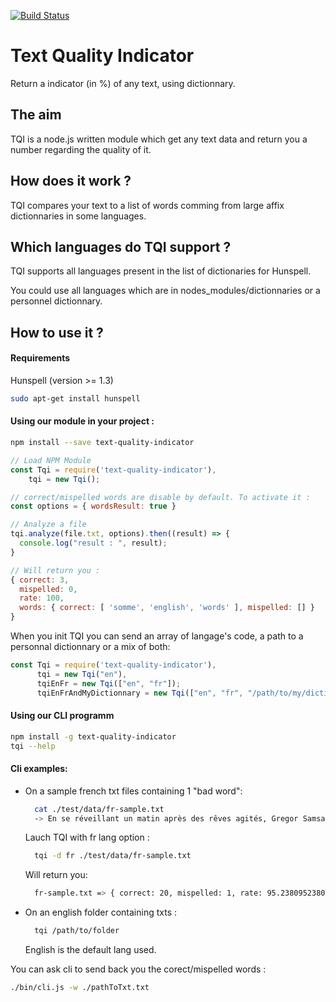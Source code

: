 [![Build Status](https://travis-ci.org/Inist-CNRS/text-quality-indicator.svg?branch=master)](https://travis-ci.org/Inist-CNRS/text-quality-indicator)

# Text Quality Indicator
Return a indicator (in %) of any text, using dictionnary.

## The aim
TQI is a node.js written module which get any text data and return you a number regarding the quality of it.

## How does it work ?
TQI compares your text to a list of words comming from large affix dictionnaries in some languages.

## Which languages do TQI support ?
TQI supports all languages present in the list of dictionaries for Hunspell. 

You could use all languages which are in nodes_modules/dictionnaries or a personnel dictionnary.

## How to use it ?

#### Requirements
Hunspell (version >= 1.3)

```bash
sudo apt-get install hunspell
```

#### Using our module in your project :
```bash
npm install --save text-quality-indicator
```

```javascript
// Load NPM Module
const Tqi = require('text-quality-indicator'),
    tqi = new Tqi();

// correct/mispelled words are disable by default. To activate it : 
const options = { wordsResult: true }

// Analyze a file
tqi.analyze(file.txt, options).then((result) => {
  console.log("result : ", result);
}

// Will return you :
{ correct: 3,
  mispelled: 0,
  rate: 100,
  words: { correct: [ 'somme', 'english', 'words' ], mispelled: [] } 
}
```


When you init TQI you can send an array of langage's code, a path to a personnal dictionnary or a mix of both:

```javascript
const Tqi = require('text-quality-indicator'),
      tqi = new Tqi("en"),
      tqiEnFr = new Tqi(["en", "fr"]);
      tqiEnFrAndMyDictionnary = new Tqi(["en", "fr", "/path/to/my/dictionnary"]);
```


#### Using our CLI programm
```bash
npm install -g text-quality-indicator
tqi --help
```

#### Cli examples:

- On a sample french txt files containing 1 "bad word":

  ```bash
    cat ./test/data/fr-sample.txt
    -> En se réveillant un matin après des rêves agités, Gregor Samsa se retrouva, dans son lit, métamorphosé en un monstrueux insecte.
  ```
  
  Lauch TQI with fr lang option :
  
  ```bash
    tqi -d fr ./test/data/fr-sample.txt 
  ```
  
  Will return you:
  
  ```bash
    fr-sample.txt => { correct: 20, mispelled: 1, rate: 95.23809523809523 }
  ```

- On an english folder containing txts :
  
  ```bash
    tqi /path/to/folder
  ```
  English is the default lang used.

You can ask cli to send back you the corect/mispelled words :

```bash
./bin/cli.js -w ./pathToTxt.txt
```
